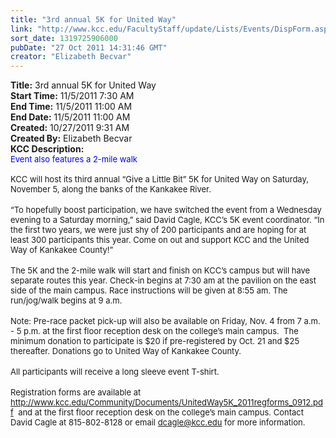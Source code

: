 ```yaml
---
title: "3rd annual 5K for United Way"
link: "http://www.kcc.edu/FacultyStaff/update/Lists/Events/DispForm.aspx?ID=178"
sort_date: 1319725906000
pubDate: "27 Oct 2011 14:31:46 GMT"
creator: "Elizabeth Becvar"
---
```


<div><b>Title:</b> 3rd annual 5K for United Way</div>
<div><b>Start Time:</b> 11/5/2011 7:30 AM</div>
<div><b>End Time:</b> 11/5/2011 11:00 AM</div>
<div><b>End Date:</b> 11/5/2011 11:00 AM</div>
<div><b>Created:</b> 10/27/2011 9:31 AM</div>
<div><b>Created By:</b> Elizabeth Becvar</div>
<div><b>KCC Description:</b> <div class=ExternalClass2F8B718EF3154786873EC5DD8AAAE171><div><font size=2><font color="#0000ff">Event also features a 2-mile walk<br></font> <br>KCC will host its third annual “Give a Little Bit” 5K for United Way on Saturday, November 5, along the banks of the Kankakee River.</font></div>
<div><font size=2></font> </div>
<div><font size=2>“To hopefully boost participation, we have switched the event from a Wednesday evening to a Saturday morning,” said David Cagle, KCC’s 5K event coordinator. “In the first two years, we were just shy of 200 participants and are hoping for at least 300 participants this year. Come on out and support KCC and the United Way of Kankakee County!”</font></div>
<div><font size=2></font> </div>
<div><font size=2>The 5K and the 2-mile walk will start and finish on KCC’s campus but will have separate routes this year. Check-in begins at 7:30 am at the pavilion on the east side of the main campus. Race instructions will be given at 8:55 am. The run/jog/walk begins at 9 a.m. </font></div>
<div><font size=2></font> </div>
<div><font size=2>Note: Pre-race packet pick-up will also be available on Friday, Nov. 4 from 7 a.m. - 5 p.m. at the first floor reception desk on the college’s main campus.  The minimum donation to participate is $20 if pre-registered by Oct. 21 and $25 thereafter. Donations go to United Way of Kankakee County.</font></div>
<div><font size=2></font> </div>
<div><font size=2>All participants will receive a long sleeve event T-shirt. </font></div>
<div> </div>
<div><font size=2>Registration forms are available at </font><a href="/Community/Documents/UnitedWay5K_2011regforms_0912.pdf"><font size=2>http://www.kcc.edu/Community/Documents/UnitedWay5K_2011regforms_0912.pdf</font></a><font size=2>  and at the first floor reception desk on the college’s main campus. Contact David Cagle at </font><span style="white-space:nowrap" class=baec5a81-e4d6-4674-97f3-e9220f0136c1><font size=2>815-802-8128</font></span><font size=2> or email </font><a href="mailto:dcagle@kcc.edu"><font size=2>dcagle@kcc.edu</font></a><font size=2> for more information.<br> <br> </font></div></div></div>
